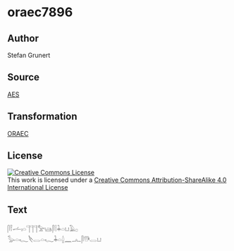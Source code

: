 # oraec7896

## Author

Stefan Grunert

## Source

[AES](https://github.com/simondschweitzer/aes)

## Transformation

[ORAEC](https://oraec.github.io/)

## License

<a rel="license" href="http://creativecommons.org/licenses/by-sa/4.0/"><img alt="Creative Commons License" style="border-width:0" src="https://i.creativecommons.org/l/by-sa/4.0/88x31.png" /></a><br />This work is licensed under a <a rel="license" href="http://creativecommons.org/licenses/by-sa/4.0/">Creative Commons Attribution-ShareAlike 4.0 International License</a>

## Text

𓋴𓍋𓌡𓏤𓏏𓊹𓊹𓊹𓅡𓊞𓋴𓌉𓇓𓏏𓂓𓄿𓊪<br>
𓅭𓏏𓆑𓌸𓂋𓏏𓆑𓇓𓏏𓐬𓈖𓂜𓋴𓇥𓂋𓂓<br>
